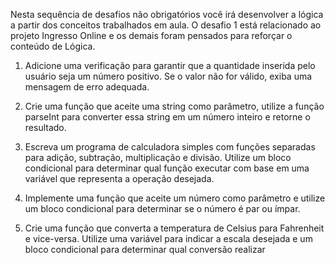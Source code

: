Nesta sequência de desafios não obrigatórios você irá desenvolver a lógica a partir dos conceitos trabalhados em aula. O desafio 1 está relacionado ao projeto Ingresso Online e os demais foram pensados para reforçar o conteúdo de Lógica.

1. Adicione uma verificação para garantir que a quantidade inserida pelo usuário seja um número positivo. Se o valor não for válido, exiba uma mensagem de erro adequada.

2. Crie uma função que aceite uma string como parâmetro, utilize a função parseInt para converter essa string em um número inteiro e retorne o resultado.

3. Escreva um programa de calculadora simples com funções separadas para adição, subtração, multiplicação e divisão. Utilize um bloco condicional para determinar qual função executar com base em uma variável que representa a operação desejada.

4. Implemente uma função que aceite um número como parâmetro e utilize um bloco condicional para determinar se o número é par ou ímpar.

5. Crie uma função que converta a temperatura de Celsius para Fahrenheit e vice-versa. Utilize uma variável para indicar a escala desejada e um bloco condicional para determinar qual conversão realizar